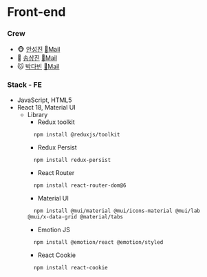 # Front-end

### Crew
  - 🐵 [안성진](https://github.com/anveloper) [📧Mail](mailto:hitedin@gmail.com)
  - 🐶 [송상진](https://github.com/DebSang) [📧Mail](mailto:tkdwls180622@gmail.com)
  - 🐱 [박다빈](https://github.com/elqla) [📧Mail](mailto:elqla19@gmail.com)

### Stack - FE 
  - JavaScript, HTML5
  - React 18, Material UI
    - Library
      - Redux toolkit
      ```
        npm install @reduxjs/toolkit
      ```
      - Redux Persist
      ```
        npm install redux-persist
      ```
      - React Router
      ```
        npm install react-router-dom@6
      ```
      - Material UI
      ```
        npm install @mui/material @mui/icons-material @mui/lab @mui/x-data-grid @material/tabs
      ```
      - Emotion JS
      ```
        npm install @emotion/react @emotion/styled
      ```
      - React Cookie
      ```
        npm install react-cookie
      ```

